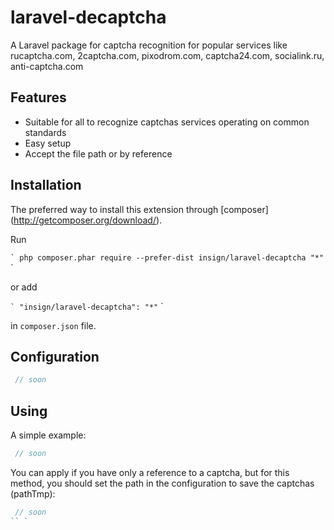 laravel-decaptcha
================
A Laravel package for captcha recognition for popular services like rucaptcha.com, 2captcha.com, pixodrom.com, captcha24.com, socialink.ru, anti-captcha.com

Features
------------
* Suitable for all to recognize captchas services operating on common standards
* Easy setup
* Accept the file path or by reference



Installation
------------
The preferred way to install this extension through [composer] (http://getcomposer.org/download/).

Run

`` `
php composer.phar require --prefer-dist insign/laravel-decaptcha "*"
`` `

or add

`` `
"insign/laravel-decaptcha": "*"
`` `

in `composer.json` file.

Configuration
------------

```php
 // soon
```

Using
------------
A simple example:

```php
 // soon
```

You can apply if you have only a reference to a captcha, but for this method, you should set the path in the configuration to save the captchas (pathTmp):

```php
 // soon
`` `